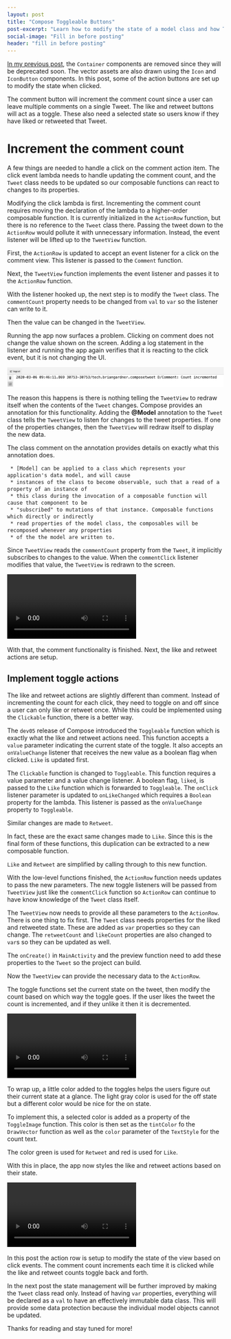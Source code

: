 ```yaml
---
layout: post
title: "Compose Toggleable Buttons"
post-excerpt: "Learn how to modify the state of a model class and how Toggleable is different from Clickable."
social-image: "Fill in before posting"
header: "fill in before posting"
---
```


[In my previous post](https://briangardner.tech/2020/03/25/compose-icon-buttons.html), the `Container` components are removed since they will be deprecated soon. The vector assets are also drawn using the `Icon` and `IconButton` components. In this post, some of the action buttons are set up to modify the state when clicked.

The comment button will increment the comment count since a user can leave multiple comments on a single Tweet. The like and retweet buttons will act as a toggle. These also need a selected state so users know if they have liked or retweeted that Tweet.

# Increment the comment count

A few things are needed to handle a click on the comment action item. The click event lambda needs to handle updating the comment count, and the `Tweet` class needs to be updated so our composable functions can react to changes to its properties.

Modifying the click lambda is first. Incrementing the comment count requires moving the declaration of the lambda to a higher-order composable function. It is currently initialized in the `ActionRow` function, but there is no reference to the `Tweet` class there. Passing the tweet down to the `ActionRow` would pollute it with unnecessary information. Instead, the event listener will be lifted up to the `TweetView` function.

First, the `ActionRow` is updated to accept an event listener for a click on the comment view. This listener is passed to the `Comment` function.

<script src="https://gist.github.com/BrianGardnerAtl/015158ff2fbc21d2926b105954eece31.js"></script>

Next, the `TweetView` function implements the event listener and passes it to the `ActionRow` function.

<script src="https://gist.github.com/BrianGardnerAtl/1dc71e331eb13003e9ccf65a246c07b7.js"></script>

With the listener hooked up, the next step is to modify the `Tweet` class. The `commentCount` property needs to be changed from `val` to `var` so the listener can write to it.

<script src="https://gist.github.com/BrianGardnerAtl/0dc3d534e3e26487f430a1cbee126cb5.js"></script>

Then the value can be changed in the `TweetView`.

<script src="https://gist.github.com/BrianGardnerAtl/212a805371242c9af4ebbfc96583ebfc.js"></script>

Running the app now surfaces a problem. Clicking on comment does not change the value shown on the screen. Adding a log statement in the listener and running the app again verifies that it is reacting to the click event, but it is not changing the UI.

<script src="https://gist.github.com/BrianGardnerAtl/e6bce9738d8c733586fd25ea7a1126d3.js"></script>

<img class="post-image" src="/assets/images/compose_5/comment_listener_log.png" alt="Log statement printed after clicking on the comment action item"/>

The reason this happens is there is nothing telling the `TweetView` to redraw itself when the contents of the `Tweet` changes. Compose provides an annotation for this functionality. Adding the **@Model** annotation to the `Tweet` class tells the `TweetView` to listen for changes to the tweet properties. If one of the properties changes, then the `TweetView` will redraw itself to display the new data.

<script src="https://gist.github.com/BrianGardnerAtl/be47e2519f7a6ac5cdc6b3103ed86b3d.js"></script>

The class comment on the annotation provides details on exactly what this annotation does.

```
 * [Model] can be applied to a class which represents your application's data model, and will cause
 * instances of the class to become observable, such that a read of a property of an instance of
 * this class during the invocation of a composable function will cause that component to be
 * "subscribed" to mutations of that instance. Composable functions which directly or indirectly
 * read properties of the model class, the composables will be recomposed whenever any properties
 * of the the model are written to.
```

Since `TweetView` reads the `commentCount` property from the `Tweet`, it implicitly subscribes to changes to the value. When the `commentClick` listener modifies that value, the `TweetView` is redrawn to the screen.

<div class="center-screenshot">
    <video class="post-emulator-recording" controls preload="auto">
        <source src="/assets/images/compose_5/comment_count_increment.webm" type="video/webm">
        Emulator screen recording of the comment count incrementing on click.
    </video>
</div>

With that, the comment functionality is finished. Next, the like and retweet actions are setup.

## Implement toggle actions

The like and retweet actions are slightly different than comment. Instead of incrementing the count for each click, they need to toggle on and off since a user can only like or retweet once. While this could be implemented using the `Clickable` function, there is a better way.

The `dev05` release of Compose introduced the `Toggleable` function which is exactly what the like and retweet actions need. This function accepts a `value` parameter indicating the current state of the toggle. It also accepts an `onValueChange` listener that receives the new value as a boolean flag when clicked. `Like` is updated first.

<script src="https://gist.github.com/BrianGardnerAtl/d7ba8243396ec8465f56dc95baeb0392.js"></script>

The `Clickable` function is changed to `Toggleable`. This function requires a value parameter and a value change listener. A boolean flag, `liked`, is passed to the `Like` function which is forwarded to `Toggleable`. The `onClick` listener parameter is updated to `onLikeChanged` which requires a `Boolean` property for the lambda. This listener is passed as the `onValueChange` property to `Toggleable`.

Similar changes are made to `Retweet`.

<script src="https://gist.github.com/BrianGardnerAtl/4e1f776d0d9019aa792eecafce97b630.js"></script>

In fact, these are the exact same changes made to `Like`. Since this is the final form of these functions, this duplication can be extracted to a new composable function.

<script src="https://gist.github.com/BrianGardnerAtl/7c3484f0d2906c10727d6f27f8aefea2.js"></script>

`Like` and `Retweet` are simplified by calling through to this new function.

<script src="https://gist.github.com/BrianGardnerAtl/6c914bfd68807d8c3915da95b016bea6.js"></script>

With the low-level functions finished, the `ActionRow` function needs updates to pass the new parameters. The new toggle listeners will be passed from `TweetView` just like the `commentClick` function so `ActionRow` can continue to have know knowledge of the `Tweet` class itself.

<script src="https://gist.github.com/BrianGardnerAtl/c7fb738d5fcb33f49d131f233e37c80e.js"></script>

The `TweetView` now needs to provide all these parameters to the `ActionRow`. There is one thing to fix first. The `Tweet` class needs properties for the liked and retweeted state. These are added as `var` properties so they can change. The `retweetCount` and `likeCount` properties are also changed to `var`s so they can be updated as well.

<script src="https://gist.github.com/BrianGardnerAtl/041bf26144dad311f696cf9b86090868.js"></script>

The `onCreate()` in `MainActivity` and the preview function need to add these properties to the `Tweet` so the project can build.

<script src="https://gist.github.com/BrianGardnerAtl/3ed284985ecdb4b98d50ef2b515ec51b.js"></script>

<script src="https://gist.github.com/BrianGardnerAtl/88c447e7b4e98f46ea5c022d428a1590.js"></script>

Now the `TweetView` can provide the necessary data to the `ActionRow`.

<script src="https://gist.github.com/BrianGardnerAtl/b4d8a2aad6a613601bf25abed2f2553d.js"></script>

The toggle functions set the current state on the tweet, then modify the count based on which way the toggle goes. If the user likes the tweet the count is incremented, and if they unlike it then it is decremented.

<div class="center-screenshot">
    <video class="post-emulator-recording" controls preload="auto">
        <source src="/assets/images/compose_5/toggle_actions_implemented.webm" type="video/webm">
        Emulator screen recording of the retweet and like actions toggling when clicked.
    </video>
</div>

To wrap up, a little color added to the toggles helps the users figure out their current state at a glance. The light gray color is used for the off state but a different color would be nice for the on state.

To implement this, a selected color is added as a property of the `ToggleImage` function. This color is then set as the `tintColor` fo the `DrawVector` function as well as the `color` parameter of the `TextStyle` for the count text.

<script src="https://gist.github.com/BrianGardnerAtl/115ad0655b4d0472b26419ee7dbc9f86.js"></script>

The color green is used for `Retweet` and red is used for `Like`.

<script src="https://gist.github.com/BrianGardnerAtl/7233025d510c9da31a3407c485917325.js"></script>

With this in place, the app now styles the like and retweet actions based on their state.

<div class="center-screenshot">
    <video class="post-emulator-recording" controls preload="auto">
        <source src="/assets/images/compose_5/toggle_actions_styled.webm" type="video/webm">
        Emulator screen recording of the retweet and like actions toggling when clicked.
    </video>
</div>

In this post the action row is setup to modify the state of the view based on click events. The comment count increments each time it is clicked while the like and retweet counts toggle back and forth.

In the next post the state management will be further improved by making the `Tweet` class read only. Instead of having `var` properties, everything will be declared as a `val` to have an effectively immutable data class. This will provide some data protection because the individual model objects cannot be updated.

Thanks for reading and stay tuned for more!
